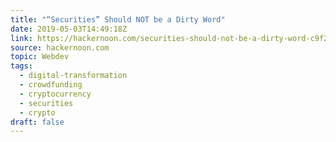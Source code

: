 ```yaml
---
title: "“Securities” Should NOT be a Dirty Word"
date: 2019-05-03T14:49:18Z
link: https://hackernoon.com/securities-should-not-be-a-dirty-word-c9f2d65640b6?source=rss----3a8144eabfe3---4
source: hackernoon.com
topic: Webdev
tags:
  - digital-transformation
  - crowdfunding
  - cryptocurrency
  - securities
  - crypto
draft: false
---
```

